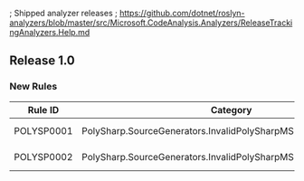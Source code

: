 ; Shipped analyzer releases
; https://github.com/dotnet/roslyn-analyzers/blob/master/src/Microsoft.CodeAnalysis.Analyzers/ReleaseTrackingAnalyzers.Help.md

## Release 1.0

### New Rules

Rule ID | Category | Severity | Notes
--------|----------|----------|-------
POLYSP0001 | PolySharp.SourceGenerators.InvalidPolySharpMSBuildOptionAnalyzer | Warning | See https://github.com/Sergio0694/PolySharp
POLYSP0002 | PolySharp.SourceGenerators.InvalidPolySharpMSBuildOptionAnalyzer | Warning | See https://github.com/Sergio0694/PolySharp
